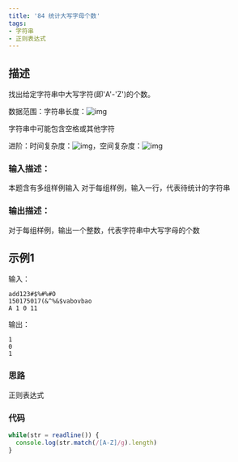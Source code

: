 ```yaml
---
title: '84 统计大写字母个数'
tags:
- 字符串
- 正则表达式
---
```


## 描述

找出给定字符串中大写字符(即'A'-'Z')的个数。

数据范围：字符串长度：![img](https://www.nowcoder.com/equation?tex=1%5Cle%20%7Cs%7C%5Cle%20250%5C)

字符串中可能包含空格或其他字符

进阶：时间复杂度：![img](https://www.nowcoder.com/equation?tex=O(n)%5C)，空间复杂度：![img](https://www.nowcoder.com/equation?tex=O(n)%5C)

### 输入描述：

本题含有多组样例输入
对于每组样例，输入一行，代表待统计的字符串

### 输出描述：

对于每组样例，输出一个整数，代表字符串中大写字母的个数

## 示例1

输入：

```
add123#$%#%#O
150175017(&^%&$vabovbao
A 1 0 11
```



输出：

```
1
0
1
```

### 思路

正则表达式

### 代码

```js
while(str = readline()) {
  console.log(str.match(/[A-Z]/g).length)
}
```

